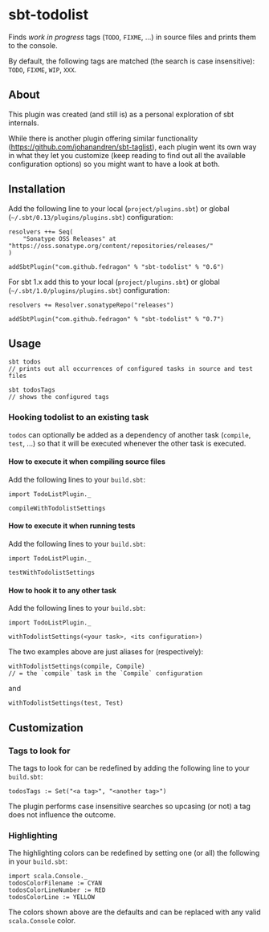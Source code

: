 # sbt-todolist

Finds _work in progress_ tags (`TODO`, `FIXME`, ...) in source files and prints them to the console.

By default, the following tags are matched (the search is case insensitive): `TODO`, `FIXME`, `WIP`, `XXX`.

## About

This plugin was created (and still is) as a personal exploration of sbt internals.

While there is another plugin offering similar functionality (https://github.com/johanandren/sbt-taglist), each plugin went its own way in what they let you customize (keep reading to find out all the available configuration options) so you might want to have a look at both.

## Installation

Add the following line to your local (`project/plugins.sbt`) or global (`~/.sbt/0.13/plugins/plugins.sbt`) configuration:

    resolvers ++= Seq(
        "Sonatype OSS Releases" at "https://oss.sonatype.org/content/repositories/releases/"
    )

    addSbtPlugin("com.github.fedragon" % "sbt-todolist" % "0.6")
    
For sbt 1.x add this to your local (`project/plugins.sbt`) or global (`~/.sbt/1.0/plugins/plugins.sbt`) configuration:

    resolvers += Resolver.sonatypeRepo("releases")

    addSbtPlugin("com.github.fedragon" % "sbt-todolist" % "0.7")
    

## Usage

    sbt todos
    // prints out all occurrences of configured tasks in source and test files

    sbt todosTags
    // shows the configured tags

### Hooking todolist to an existing task

`todos` can optionally be added as a dependency of another task (`compile`, `test`, ...) so that it will be executed whenever the other task is executed.

#### How to execute it when compiling source files

Add the following lines to your `build.sbt`:

    import TodoListPlugin._

    compileWithTodolistSettings

#### How to execute it when running tests

Add the following lines to your `build.sbt`:

    import TodoListPlugin._

    testWithTodolistSettings

#### How to hook it to any other task

Add the following lines to your `build.sbt`:

    import TodoListPlugin._

    withTodolistSettings(<your task>, <its configuration>)

The two examples above are just aliases for (respectively):

    withTodolistSettings(compile, Compile)
    // = the `compile` task in the `Compile` configuration

and

    withTodolistSettings(test, Test)

## Customization

### Tags to look for

The tags to look for can be redefined by adding the following line to your `build.sbt`:

    todosTags := Set("<a tag>", "<another tag>")

The plugin performs case insensitive searches so upcasing (or not) a tag does not influence the outcome.

### Highlighting

The highlighting colors can be redefined by setting one (or all) the following in your `build.sbt`:

    import scala.Console._
    todosColorFilename := CYAN
    todosColorLineNumber := RED
    todosColorLine := YELLOW

The colors shown above are the defaults and can be replaced with any valid `scala.Console` color.

